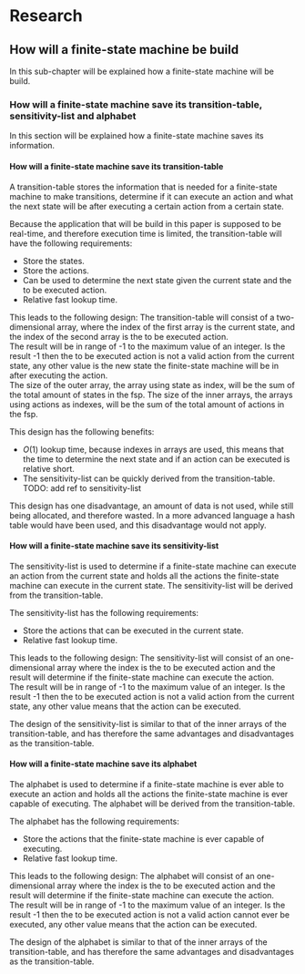 # Research

## How will a finite-state machine be build

In this sub-chapter will be explained how a finite-state machine will be build.

### How will a finite-state machine save its transition-table, sensitivity-list and alphabet

In this section will be explained how a finite-state machine saves its information.

#### How will a finite-state machine save its transition-table

A transition-table stores the information that is needed for a finite-state machine to make transitions, determine if it can execute an action and what the next state will be after executing a certain action from a certain state.

Because the application that will be build in this paper is supposed to be real-time, and therefore execution time is limited, the transition-table will have the following requirements:

- Store the states.
- Store the actions.
- Can be used to determine the next state given the current state and the to be executed action.
- Relative fast lookup time.

This leads to the following design:
The transition-table will consist of a two-dimensional array, where the index of the first array is the current state, and the index of the second array is the to be executed action.  
The result will be in range of -1 to the maximum value of an integer. Is the result -1 then the to be executed action is not a valid action from the current state, any other value is the new state the finite-state machine will be in after executing the action.  
The size of the outer array, the array using state as index, will be the sum of the total amount of states in the fsp.
The size of the inner arrays, the arrays using actions as indexes, will be the sum of the total amount of actions in the fsp.

This design has the following benefits:

- $O (1)$ lookup time, because indexes in arrays are used, this means that the time to determine the next state and if an action can be executed is relative short.
- The sensitivity-list can be quickly derived from the transition-table. TODO: add ref to sensitivity-list

This design has one disadvantage, an amount of data is not used, while still being allocated, and therefore wasted.
In a more advanced language a hash table would have been used, and this disadvantage would not apply.

#### How will a finite-state machine save its sensitivity-list

The sensitivity-list is used to determine if a finite-state machine can execute an action from the current state and holds all the actions the finite-state machine can execute in the current state. The sensitivity-list will be derived from the transition-table.

The sensitivity-list has the following requirements:

- Store the actions that can be executed in the current state.
- Relative fast lookup time.

This leads to the following design:
The sensitivity-list will consist of an one-dimensional array where the index is the to be executed action and the result will determine if the finite-state machine can execute the action.  
The result will be in range of -1 to the maximum value of an integer. Is the result -1 then the to be executed action is not a valid action from the current state, any other value means that the action can be executed.

The design of the sensitivity-list is similar to that of the inner arrays of the transition-table, and has therefore the same advantages and disadvantages as the transition-table.

#### How will a finite-state machine save its alphabet

The alphabet is used to determine if a finite-state machine is ever able to execute an action and holds all the actions the finite-state machine is ever capable of executing. The alphabet will be derived from the transition-table.

The alphabet has the following requirements:

- Store the actions that the finite-state machine is ever capable of executing.
- Relative fast lookup time.

This leads to the following design:
The alphabet will consist of an one-dimensional array where the index is the to be executed action and the result will determine if the finite-state machine can execute the action.  
The result will be in range of -1 to the maximum value of an integer. Is the result -1 then the to be executed action is not a valid action cannot ever be executed, any other value means that the action can be executed.

The design of the alphabet is similar to that of the inner arrays of the transition-table, and has therefore the same advantages and disadvantages as the transition-table.